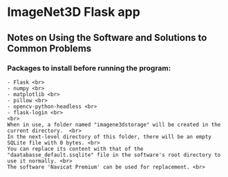 # ImageNet3D Flask app
## Notes on Using the Software and Solutions to Common Problems
### Packages to install before running the program:
    - Flask <br>
    - numpy <br>
    - matplotlib <br>
    - pillow <br>
    - opencv-python-headless <br>
    - flask-login <br>
    <br>
    When in use, a folder named "imagene3dstorage" will be created in the current directory.  <br>
    In the next-level directory of this folder, there will be an empty SQLite file with 0 bytes. <br>
    You can replace its content with that of the "daatabasse_default.ssqlite" file in the software's root directory to use it normally. <br>
    The software 'Navicat Premium' can be used for replacement. <br>
<!-- by zhuang xin jian 2205308040315 -->